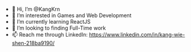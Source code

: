 - 👋 Hi, I’m @KangKrn
- 👀 I’m interested in Games and Web Development
- 🌱 I’m currently learning ReactJS
- 💞️ I’m looking to finding Full-Time work
- 📫 Reach me through LinkedIn: https://www.linkedin.com/in/kang-wie-shen-218ba9190/

<!---
KangKrn/KangKrn is a ✨ special ✨ repository because its `README.md` (this file) appears on your GitHub profile.
You can click the Preview link to take a look at your changes.
--->
